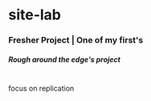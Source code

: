 # site-lab
### Fresher Project | One of my first's

##### Rough around the edge's project
<br> focus on replication
